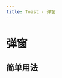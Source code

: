 ```yaml
---
title: Toast - 弹窗
---
```


# 弹窗

## 简单用法

<ClientOnly>
  <toast-demos></toast-demos> 
</ClientOnly>
